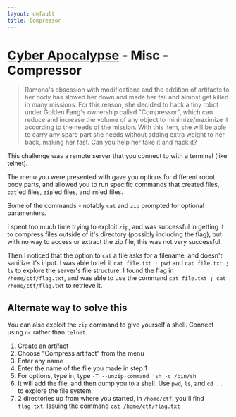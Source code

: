 ```yaml
---
layout: default
title: Compressor
---
```


# [Cyber Apocalypse](index.md) - Misc - Compressor

> Ramona's obsession with modifications and the addition of artifacts to her body has slowed her down and made her fail and almost get killed in many missions. For this reason, she decided to hack a tiny robot under Golden Fang's ownership called "Compressor", which can reduce and increase the volume of any object to minimize/maximize it according to the needs of the mission. With this item, she will be able to carry any spare part she needs without adding extra weight to her back, making her fast. Can you help her take it and hack it?

This challenge was a remote server that you connect to with a terminal (like telnet).

The menu you were presented with gave you options for different robot body parts, and allowed you to run specific commands that created files, `cat`'ed files, `zip`'ed files, and `rm`'ed files.

Some of the commands - notably `cat` and `zip` prompted for optional paramenters.

I spent too much time trying to exploit `zip`, and was successful in getting it to compress files outside of it's directory (possibly including the flag), but with no way to access or extract the zip file, this was not very successful.

Then I noticed that the option to `cat` a file asks for a filename, and doesn't sanitize it's input. I was able to tell it `cat file.txt ; pwd` and `cat file.txt ; ls` to explore the server's file structure. I found the flag in `/home/ctf/flag.txt`, and was able to use the command `cat file.txt ; cat /home/ctf/flag.txt` to retrieve it.

## Alternate way to solve this

You can also exploit the `zip` command to give yourself a shell.
Connect using `nc` rather than `telnet`.

1. Create an artifact
2. Choose "Compress artifact" from the menu
3. Enter any name
4. Enter the name of the file you made in step 1
5. For options, type in, type `-T --unzip-command 'sh -c /bin/sh`
6. It will add the file, and then dump you to a shell. Use `pwd`, `ls`, and `cd ..` to explore the file system.
7. 2 directories up from where you started, in `/home/ctf`, you'll find `flag.txt`. Issuing the command `cat /home/ctf/flag.txt`